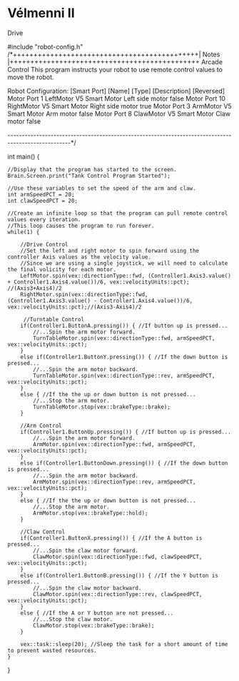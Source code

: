 # Vélmenni II
Drive

#include "robot-config.h"
/*+++++++++++++++++++++++++++++++++++++++++++++| Notes |++++++++++++++++++++++++++++++++++++++++++++++
Arcade Control 
This program instructs your robot to use remote control values to move the robot. 

Robot Configuration:
[Smart Port]    [Name]        [Type]           [Description]       [Reversed]
Motor Port 1    LeftMotor     V5 Smart Motor    Left side motor     false
Motor Port 10   RightMotor    V5 Smart Motor    Right side motor    true
Motor Port 3    ArmMotor      V5 Smart Motor    Arm motor          false
Motor Port 8    ClawMotor     V5 Smart Motor    Claw motor         false

----------------------------------------------------------------------------------------------------*/          

int main() {
    
    //Display that the program has started to the screen.
    Brain.Screen.print("Tank Control Program Started");
    
    //Use these variables to set the speed of the arm and claw.
    int armSpeedPCT = 20;
    int clawSpeedPCT = 20;
    
    //Create an infinite loop so that the program can pull remote control values every iteration.
    //This loop causes the program to run forever.
    while(1) {

        //Drive Control
        //Set the left and right motor to spin forward using the controller Axis values as the velocity value.
        //Since we are using a single joystick, we will need to calculate the final volicity for each motor.
        LeftMotor.spin(vex::directionType::fwd, (Controller1.Axis3.value() + Controller1.Axis4.value())/6, vex::velocityUnits::pct); //(Axis3+Axis4)/2
        RightMotor.spin(vex::directionType::fwd, (Controller1.Axis3.value() - Controller1.Axis4.value())/6, vex::velocityUnits::pct);//(Axis3-Axis4)/2
        
         //Turntable Control
        if(Controller1.ButtonA.pressing()) { //If button up is pressed...
            //...Spin the arm motor forward.
            TurnTableMotor.spin(vex::directionType::fwd, armSpeedPCT, vex::velocityUnits::pct);
        }
        else if(Controller1.ButtonY.pressing()) { //If the down button is pressed...
            //...Spin the arm motor backward.
            TurnTableMotor.spin(vex::directionType::rev, armSpeedPCT, vex::velocityUnits::pct);
        }
        else { //If the the up or down button is not pressed...
            //...Stop the arm motor.
            TurnTableMotor.stop(vex::brakeType::brake);
        }
        
        //Arm Control
        if(Controller1.ButtonUp.pressing()) { //If button up is pressed...
            //...Spin the arm motor forward.
            ArmMotor.spin(vex::directionType::fwd, armSpeedPCT, vex::velocityUnits::pct);
        }
        else if(Controller1.ButtonDown.pressing()) { //If the down button is pressed...
            //...Spin the arm motor backward.
            ArmMotor.spin(vex::directionType::rev, armSpeedPCT, vex::velocityUnits::pct);
        }
        else { //If the the up or down button is not pressed...
            //...Stop the arm motor.
            ArmMotor.stop(vex::brakeType::hold);
        }
        
        //Claw Control
        if(Controller1.ButtonX.pressing()) { //If the A button is pressed...
            //...Spin the claw motor forward.
            ClawMotor.spin(vex::directionType::fwd, clawSpeedPCT, vex::velocityUnits::pct);
        }
        else if(Controller1.ButtonB.pressing()) { //If the Y button is pressed...
            //...Spin the claw motor backward.
            ClawMotor.spin(vex::directionType::rev, clawSpeedPCT, vex::velocityUnits::pct);
        }
        else { //If the A or Y button are not pressed...        
            //...Stop the claw motor.
            ClawMotor.stop(vex::brakeType::brake);        
        }
        
		vex::task::sleep(20); //Sleep the task for a short amount of time to prevent wasted resources.
    }

}
